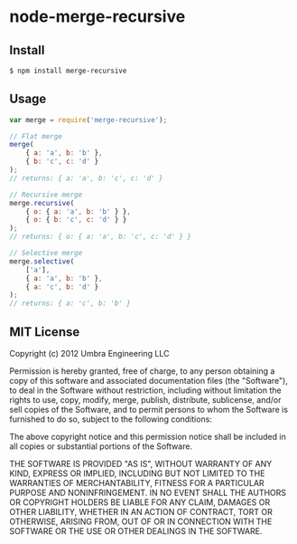 # node-merge-recursive

## Install

```bash
$ npm install merge-recursive
```

## Usage

```javascript
var merge = require('merge-recursive');

// Flat merge
merge(
	{ a: 'a', b: 'b' },
	{ b: 'c', c: 'd' }
);
// returns: { a: 'a', b: 'c', c: 'd' }

// Recursive merge
merge.recursive(
	{ o: { a: 'a', b: 'b' } },
	{ o: { b: 'c', c: 'd' } }
);
// returns: { o: { a: 'a', b: 'c', c: 'd' } }

// Selective merge
merge.selective(
	['a'],
	{ a: 'a', b: 'b' },
	{ a: 'c', b: 'd' }
);
// returns: { a: 'c', b: 'b' }
```

## MIT License

Copyright (c) 2012 Umbra Engineering LLC

Permission is hereby granted, free of charge, to any person obtaining a copy of this software and associated documentation files (the "Software"), to deal in the Software without restriction, including without limitation the rights to use, copy, modify, merge, publish, distribute, sublicense, and/or sell copies of the Software, and to permit persons to whom the Software is furnished to do so, subject to the following conditions:

The above copyright notice and this permission notice shall be included in all copies or substantial portions of the Software.

THE SOFTWARE IS PROVIDED "AS IS", WITHOUT WARRANTY OF ANY KIND, EXPRESS OR IMPLIED, INCLUDING BUT NOT LIMITED TO THE WARRANTIES OF MERCHANTABILITY, FITNESS FOR A PARTICULAR PURPOSE AND NONINFRINGEMENT. IN NO EVENT SHALL THE AUTHORS OR COPYRIGHT HOLDERS BE LIABLE FOR ANY CLAIM, DAMAGES OR OTHER LIABILITY, WHETHER IN AN ACTION OF CONTRACT, TORT OR OTHERWISE, ARISING FROM, OUT OF OR IN CONNECTION WITH THE SOFTWARE OR THE USE OR OTHER DEALINGS IN THE SOFTWARE.

